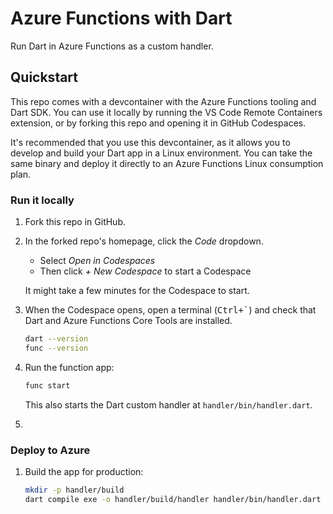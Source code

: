 # Azure Functions with Dart

Run Dart in Azure Functions as a custom handler.

## Quickstart

This repo comes with a devcontainer with the Azure Functions tooling and Dart SDK. You can use it locally by running the VS Code Remote Containers extension, or by forking this repo and opening it in GitHub Codespaces.

It's recommended that you use this devcontainer, as it allows you to develop and build your Dart app in a Linux environment. You can take the same binary and deploy it directly to an Azure Functions Linux consumption plan.

### Run it locally

1. Fork this repo in GitHub.

1. In the forked repo's homepage, click the *Code* dropdown.

    * Select *Open in Codespaces*
    * Then click *+ New Codespace* to start a Codespace

    It might take a few minutes for the Codespace to start.

1. When the Codespace opens, open a terminal (<kbd>Ctrl+`</kbd>) and check that Dart and Azure Functions Core Tools are installed.

    ```bash
    dart --version
    func --version
    ```

1. Run the function app:

    ```bash
    func start
    ```

    This also starts the Dart custom handler at `handler/bin/handler.dart`.

1. 

### Deploy to Azure

1. Build the app for production:

    ```bash
    mkdir -p handler/build
    dart compile exe -o handler/build/handler handler/bin/handler.dart
    ```

